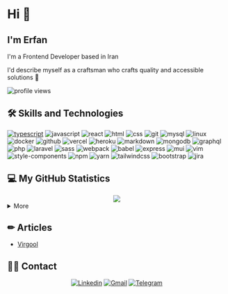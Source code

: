 # Hi 👋

## I'm Erfan

I'm a Frontend Developer based in Iran

I'd describe myself as a craftsman who crafts quality and accessible solutions 🌠

<!-- <img src="https://gpvc.arturio.dev/erfanansari" alt="profile views"> -->
<p align="left"><img src="https://komarev.com/ghpvc/?username=erfanansari&label=Profile%20views&color=0e75b6&style=flat" alt="profile views" /> </p>


## 🛠️ Skills and Technologies
<!-- [![Foo](http://www.google.com.au/images/nav_logo7.png)](http://google.com.au/) -->
[![typescript](https://img.shields.io/badge/TypeScript-informational?style=flat-square&logo=TypeScript&logoColor=white&color=2D79C7)](https://typescriptlang.org)
![javascript](https://img.shields.io/badge/JavaScript-informational?style=flat-square&logo=JavaScript&logoColor=white&color=F7DF1E)
![react](https://img.shields.io/badge/React-%23327FC7.svg?style=flat-square&logo=react&logoColor=aDAFB&color=32363E)
![html](https://img.shields.io/badge/HTML-informational?style=flat-square&logo=html5&logoColor=white&color=E34F26)
![css](https://img.shields.io/badge/CSS-informational?style=flat-square&logo=CSS3&logoColor=white&color=1968a0)
![git](https://img.shields.io/badge/Git-informational?style=flat-square&logo=Git&logoColor=white&color=F05032)
![mysql](https://img.shields.io/badge/MySQL-informational?style=flat-square&logo=mysql&logoColor=white&color=4479A1)
![linux](https://img.shields.io/badge/Linux-informational?style=flat-square&logo=Linux&logoColor=white&color=FCC624)
![docker](https://img.shields.io/badge/docker-informational?style=flat-square&logo=docker&logoColor=white&color=2496ED)
![github](https://img.shields.io/badge/GitHub-informational?style=flat-square&logo=GitHub&logoColor=white&color=181717)
![vercel](https://img.shields.io/badge/Vercel-informational?style=flat-square&logo=Vercel&logoColor=white&color=000000)
![heroku](https://img.shields.io/badge/Heroku-informational?style=flat-square&logo=Heroku&logoColor=white&color=430098)
![markdown](https://img.shields.io/badge/Markdown-informational?style=flat-square&logo=Markdown&logoColor=white&color=000000)
![mongodb](https://img.shields.io/badge/MongoDB-informational?style=flat-square&logo=mongodb&logoColor=white&color=0FA24C)
![graphql](https://img.shields.io/badge/GraphQL-informational?style=flat-square&logo=graphql&logoColor=white&color=D932A2)
![php](https://img.shields.io/badge/PHP-informational?style=flat-square&logo=php&logoColor=white&color=666ba3)
![laravel](https://img.shields.io/badge/Laravel-informational?style=flat-square&logo=laravel&logoColor=white&color=E4392C)
![sass](https://img.shields.io/badge/Sass-informational?style=flat-square&logo=sass&logoColor=white&color=C36291)
![webpack](https://img.shields.io/badge/Webpack-informational?style=flat-square&logo=webpack&logoColor=white&color=2B3A42)
![babel](https://img.shields.io/badge/Babel-informational?style=flat-square&logo=babel&logoColor=white&color=F5DA55)
![express](https://img.shields.io/badge/Express-informational?style=flat-square&logo=express&logoColor=white&color=010101)
![mui](https://img.shields.io/badge/MUI-informational?style=flat-square&logo=material-ui&logoColor=white&color=007FFF)
![vim](https://img.shields.io/badge/Vim-informational?style=flat-square&logo=vim&logoColor=white&color=019030)
![style-components](https://img.shields.io/badge/Styled--Components-informational?style=flat-square&logo=styled-components&logoColor=white&color=DB7093)
![npm](https://img.shields.io/badge/npm-informational?style=flat-square&logo=npm&logoColor=white&color=C2312E)
![yarn](https://img.shields.io/badge/yarn-informational?style=flat-square&logo=yarn&logoColor=white&color=3895BE)
![tailwindcss](https://img.shields.io/badge/tailwindcss-informational?style=flat-square&logo=tailwindcss&logoColor=white&color=16B7EB)
![bootstrap](https://img.shields.io/badge/Bootstrap-informational?style=flat-square&logo=bootstrap&logoColor=white&color=7311EC)
![jira](https://img.shields.io/badge/Jira-informational?style=flat-square&logo=jira&logoColor=white&color=0052CC)


<!-- ![](https://img.shields.io/badge/Canva-informational?style=flat-sqaure&logo=Canva&logoColor=white&color=00C4CC) -->
<!-- ![](https://img.shields.io/badge/GitHub%20Pages-%23327FC7.svg?logo=github&logoColor=white) -->
<!-- ![](https://img.shields.io/badge/Jekyll-informational?style=flat-sqaure&logo=Jekyll&logoColor=white&color=CC0000) -->
<!-- ![](https://img.shields.io/badge/Arduino-informational?style=flat-square&logo=arduino&logoColor=white&color=00979D) -->
<!-- ![](https://img.shields.io/badge/PostgreSQL-informational?style=flat-square&logo=PostgreSQL&logoColor=white&color=4169E1) -->
<!-- ![](https://img.shields.io/badge/Scikit_Learn-F7931E?style=flat-square&logo=scikit-learn&logoColor=white&color=F7931E) -->
<!-- ![](https://img.shields.io/badge/Pandas-informational?style=flat-square&logo=pandas&logoColor=white&color=150458) -->
<!-- ![](https://img.shields.io/badge/Numpy-informational?style=flat-square&logo=Numpy&logoColor=white&color=013243) -->
<!-- ![](https://img.shields.io/badge/Flask-informational?style=flat-square&logo=Flask&logoColor=white&color=000000) -->
<!-- ![](https://img.shields.io/badge/Django-F7931E?style=flat-square&logo=django&logoColor=white&color=092E20) -->
<!-- ![](https://img.shields.io/badge/Plotly-informational?style=flat-square&logo=Plotly&logoColor=white&color=3F4F75) -->
<!-- ![](https://img.shields.io/badge/Power%20BI-F7931E?style=flat-square&logo=powerbi&logoColor=white&color=F2C811) -->
<!-- ![](https://img.shields.io/badge/Snowflake-F7931E?style=flat-square&logo=snowflake&logoColor=white&color=29B5E8) -->
<!-- ![](https://img.shields.io/badge/Windows-informational?style=flat-square&logo=Windows&logoColor=white&color=0078D6) -->
<!-- ![](https://img.shields.io/badge/Jupyter-informational?style=flat-square&logo=Jupyter&logoColor=white&color=F37626) -->
<!-- ![](https://img.shields.io/badge/Notion-informational?style=flat-square&logo=Notion&logoColor=white&color=000000) -->
<!-- ![](https://img.shields.io/badge/Jira-informational?style=flat-square&logo=jira&logoColor=white&color=0052CC) -->
<!-- ![](https://img.shields.io/badge/OBS%20Studio-informational?style=flat-square&logo=obs-studio&logoColor=white&color=302E31) -->
<!-- ![](https://img.shields.io/badge/Assembly%20-%23525252.svg?logo=mega&logoColor=white) -->
<!-- ![](https://img.shields.io/badge/C++-informational?style=flat-square&logo=c%2B%2B&logoColor=white&color=00599C) -->
<!-- ![](https://img.shields.io/badge/C-informational?style=flat-square&logo=C&logoColor=white&color=A8B9CC) -->
<!-- ![](https://img.shields.io/badge/Java-informational?style=flat-square&logo=Java&logoColor=white&color=007396) -->
<!-- ![](https://img.shields.io/badge/Python-informational?style=flat-square&logo=Python&logoColor=white&color=3776AB) -->
<!-- ![](https://img.shields.io/badge/Dart-informational?style=flat-sqaure&logo=Dart&logoColor=white) -->
<!-- ![](https://img.shields.io/badge/Bash_Scripting-informational?style=flat-square&logo=gnu-bash&logoColor=white&color=4EAA25) -->


## 💻 My GitHub Statistics

<div align="center">
  <img src="https://github-readme-streak-stats.herokuapp.com?user=erfanansari&theme=highcontrast"/>
</div>

<details>
  <summary>More</summary>
  <div align="center">
    <br/>
        <a href="https://github.com/anuraghazra/github-readme-stats"><img alt="erfanansari's Github Stats" src="https://github-readme-stats.vercel.app/api?username=erfanansari&show_icons=true&count_private=true&theme=vision-friendly-dark&hide_border=true" height="192px"/></a>
    <a href="https://github.com/anuraghazra/github-readme-stats"><img alt="erfanansari's Top Languages" src="https://github-readme-stats.vercel.app/api/top-langs/?username=erfanansari&langs_count=8&layout=compact&theme=vision-friendly-dark&hide_border=true" height="192px"/></a>
    <br/>
  </div>
  <b>Note:</b> <em>Top languages is only a metric of the languages my public code consists of and doesn't reflect experience or skill level.</em>
</details>

## ✏ Articles

<!-- BLOG-POST-LIST:START -->
- [Virgool](https://virgool.io/@erfanansari)
<!-- BLOG-POST-LIST:END -->

## 🙋‍♂️ Contact

<p align="center">
    <a href="https://www.linkedin.com/in/erfanansari/"><img alt="Linkedin" title="linkedin.com/in/erfanansari" src="https://img.shields.io/badge/-Linkedin-0A66C2?style=for-the-badge&logo=linkedin&logoColor=white"/></a>
    <a href="mailto:dev.erfanansari@gmail.com"><img alt="Gmail" title="dev.erfanansari@gmail.com" src="https://img.shields.io/badge/Gmail-DE4032?style=for-the-badge&logo=gmail&logoColor=white"/></a>
    <a href="https://t.me/erfanhimself"><img alt="Telegram" title="t.me/erfanhimself" src="https://img.shields.io/badge/Telegram-1C8CC5?style=for-the-badge&logo=telegram&logoColor=white"/></a>
</p>

<!--
**erfanansari/erfanansari** is a ✨ _special_ ✨ repository because its `README.md` (this file) appears on your GitHub profile.

Here are some ideas to get you started:

- 🔭 I’m currently working on ...
- 🌱 I’m currently learning ...
- 👯 I’m looking to collaborate on ...
- 🤔 I’m looking for help with ...
- 💬 Ask me about ...
- 📫 How to reach me: ...
- 😄 Pronouns: ...
- ⚡ Fun fact: ...
-->
